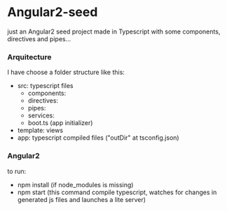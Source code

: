 # Angular2-seed
just an Angular2 seed project made in Typescript with some components, directives and pipes...

### Arquitecture
I have choose a folder structure like this:
- src: typescript files
  - components:
  - directives:
  - pipes:
  - services:
  - boot.ts (app initializer)
- template: views
- app: typescript compiled files ("outDir" at tsconfig.json)

### Angular2
to run:
- npm install (if node_modules is missing)
- npm start (this command compile typescript, watches for changes in generated js files and launches a lite server)
